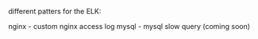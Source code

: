 different patters for the ELK:

   nginx - custom nginx access log
   mysql - mysql slow query (coming soon)
